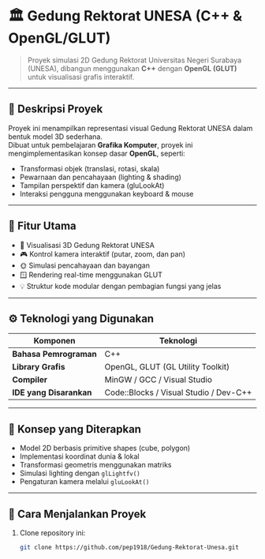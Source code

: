 # 🏛️ Gedung Rektorat UNESA (C++ & OpenGL/GLUT)

> Proyek simulasi 2D Gedung Rektorat Universitas Negeri Surabaya (UNESA), dibangun menggunakan **C++** dengan **OpenGL (GLUT)** untuk visualisasi grafis interaktif.

---

## 🚀 Deskripsi Proyek
Proyek ini menampilkan representasi visual Gedung Rektorat UNESA dalam bentuk model 3D sederhana.  
Dibuat untuk pembelajaran **Grafika Komputer**, proyek ini mengimplementasikan konsep dasar **OpenGL**, seperti:
- Transformasi objek (translasi, rotasi, skala)
- Pewarnaan dan pencahayaan (lighting & shading)
- Tampilan perspektif dan kamera (gluLookAt)
- Interaksi pengguna menggunakan keyboard & mouse

---

## 🧩 Fitur Utama
- 🧱 Visualisasi 3D Gedung Rektorat UNESA  
- 🎮 Kontrol kamera interaktif (putar, zoom, dan pan)  
- 🌞 Simulasi pencahayaan dan bayangan  
- 🪟 Rendering real-time menggunakan GLUT  
- 💡 Struktur kode modular dengan pembagian fungsi yang jelas  

---

## ⚙️ Teknologi yang Digunakan
| Komponen | Teknologi |
|-----------|------------|
| **Bahasa Pemrograman** | C++ |
| **Library Grafis** | OpenGL, GLUT (GL Utility Toolkit) |
| **Compiler** | MinGW / GCC / Visual Studio |
| **IDE yang Disarankan** | Code::Blocks / Visual Studio / Dev-C++ |

---

## 🧠 Konsep yang Diterapkan
- Model 2D berbasis primitive shapes (cube, polygon)
- Implementasi koordinat dunia & lokal
- Transformasi geometris menggunakan matriks
- Simulasi lighting dengan `glLightfv()`
- Pengaturan kamera melalui `gluLookAt()`

---

## 🧰 Cara Menjalankan Proyek
1. Clone repository ini:
   ```bash
   git clone https://github.com/pep1918/Gedung-Rektorat-Unesa.git
